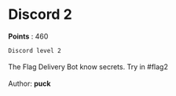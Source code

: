 # Discord 2
**Points** : 460

`Discord level 2`<br><br>The Flag Delivery Bot know secrets. Try in #flag2</a> <br><br>Author: <b>puck</b>

